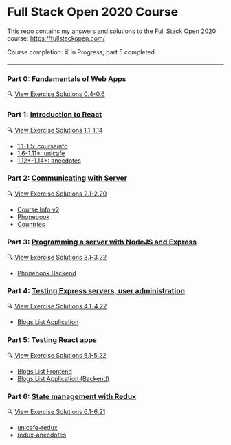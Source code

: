 # Full Stack Open 2020 Course

This repo contains my answers and solutions to the Full Stack Open 2020 course: https://fullstackopen.com/

Course completion: ⏳ In Progress, part 5 completed...

---

### Part 0: [Fundamentals of Web Apps](https://fullstackopen.com/en/part0)

🔍 [View Exercise Solutions 0.4-0.6](./part0/README.md)

### Part 1: [Introduction to React](https://fullstackopen.com/en/part1/introduction_to_react)

🔍 [View Exercise Solutions 1.1-1.14](./part1)

- [1.1-1.5: courseinfo](./part1/courseinfo)
- [1.6-1.11\*: unicafe](./part1/unicafe)
- [1.12\*-1.14\*: anecdotes](./part1/anecdotes)

### Part 2: [Communicating with Server](https://fullstackopen.com/en/part2)

🔍 [View Exercise Solutions 2.1-2.20](./part2)

- [Course Info v2](./part2/courseinfo)
- [Phonebook](./part2/phonebook)
- [Countries](./part2/countries)

### Part 3: [Programming a server with NodeJS and Express](https://fullstackopen.com/en/part3)

🔍 [View Exercise Solutions 3.1-3.22](./part3)

- [Phonebook Backend](./part3/phonebook-backend)

### Part 4: [Testing Express servers, user administration](https://fullstackopen.com/en/part4)

🔍 [View Exercise Solutions 4.1-4.22](./part4)

- [Blogs List Application](./part4/blog-list)

### Part 5: [Testing React apps](https://fullstackopen.com/en/part5)

🔍 [View Exercise Solutions 5.1-5.22](./part5)

- [Blogs List Frontend](./part5/bloglist-frontend)
- [Blogs List Application (Backend)](./part4/blog-list)

### Part 6: [State management with Redux](https://fullstackopen.com/en/part6)

🔍 [View Exercise Solutions 6.1-6.21](./part6)

- [unicafe-redux](./part6/unicafe-redux)
- [redux-anecdotes](./part6/redux-anecdotes)